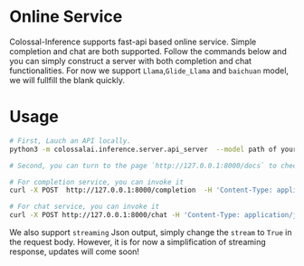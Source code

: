 # Online Service
Colossal-Inference supports fast-api based online service. Simple completion and chat are both supported. Follow the commands below and you can simply construct a server with both completion and chat functionalities. For now we support `Llama`,`Glide_Llama` and `baichuan` model, we will fullfill the blank quickly.

# Usage
```bash
# First, Lauch an API locally.
python3 -m colossalai.inference.server.api_server  --model path of your model --chat-template "{% for message in messages %}{{'<|im_start|>'+message['role']+'\n'+message['content']+'<|im_end|>'+'\n'}}{% endfor %}"

# Second, you can turn to the page `http://127.0.0.1:8000/docs` to check the api

# For completion service, you can invoke it
curl -X POST  http://127.0.0.1:8000/completion  -H 'Content-Type: application/json'  -d '{"prompt":"hello, who are you? ","stream":"False"}'

# For chat service, you can invoke it
curl -X POST http://127.0.0.1:8000/chat -H 'Content-Type: application/json' -d '{"messages":[{"role":"system","content":"you are a helpful assistant"},{"role":"user","content":"what is 1+1?"}],"stream":"False"}'
```
We also support `streaming` Json output, simply change the `stream` to `True` in the request body. However, it is for now a simplification of streaming response, updates will come soon!
